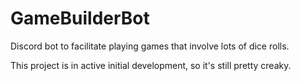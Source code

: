 # GameBuilderBot
Discord bot to facilitate playing games that involve lots of dice rolls.

This project is in active initial development, so it's still pretty creaky. 

